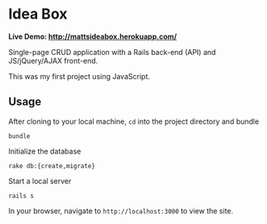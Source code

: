 # Idea Box

**Live Demo: http://mattsideabox.herokuapp.com/**

Single-page CRUD application with a Rails back-end (API) and JS/jQuery/AJAX front-end.

This was my first project using JavaScript.

## Usage
After cloning to your local machine, `cd` into the project directory and bundle
```
bundle
```
Initialize the database
```
rake db:{create,migrate}
```
Start a local server
```
rails s
```
In your browser, navigate to `http://localhost:3000` to view the site.
